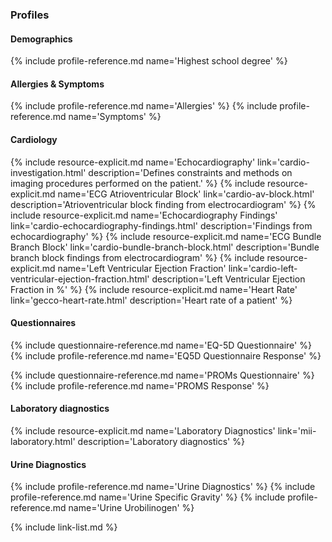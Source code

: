 ### Profiles

#### Demographics
{% include profile-reference.md name='Highest school degree' %}

#### Allergies & Symptoms
{% include profile-reference.md name='Allergies' %}
{% include profile-reference.md name='Symptoms' %}

#### Cardiology
{% include resource-explicit.md name='Echocardiography' link='cardio-investigation.html' description='Defines constraints and methods on imaging procedures performed on the patient.' %}
{% include resource-explicit.md name='ECG Atrioventricular Block' link='cardio-av-block.html' description='Atrioventricular block finding from electrocardiogram' %}
{% include resource-explicit.md name='Echocardiography Findings' link='cardio-echocardiography-findings.html' description='Findings from echocardiography' %}
{% include resource-explicit.md name='ECG Bundle Branch Block' link='cardio-bundle-branch-block.html' description='Bundle branch block findings from electrocardiogram' %}
{% include resource-explicit.md name='Left Ventricular Ejection Fraction' link='cardio-left-ventricular-ejection-fraction.html' description='Left Ventricular Ejection Fraction in %' %}
{% include resource-explicit.md name='Heart Rate' link='gecco-heart-rate.html' description='Heart rate of a patient' %}

#### Questionnaires
{% include questionnaire-reference.md name='EQ-5D Questionnaire' %}
{% include profile-reference.md name='EQ5D Questionnaire Response' %}

{% include questionnaire-reference.md name='PROMs Questionnaire' %}
{% include profile-reference.md name='PROMS Response' %}


#### Laboratory diagnostics
{% include resource-explicit.md name='Laboratory Diagnostics' link='mii-laboratory.html' description='Laboratory diagnostics' %}

#### Urine Diagnostics
{% include profile-reference.md name='Urine Diagnostics' %}
{% include profile-reference.md name='Urine Specific Gravity' %}
{% include profile-reference.md name='Urine Urobilinogen' %}

{% include link-list.md %}
